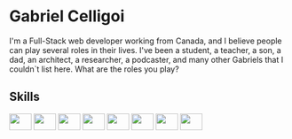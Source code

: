 # Gabriel Celligoi

I'm a Full-Stack web developer working from Canada, and I believe people can play several roles in their lives. I've been a student, a teacher, a son, a dad, an architect, a researcher, a podcaster, and many other Gabriels that I couldn`t list here. What are the roles you play?

## Skills
<div style="display: inline_block">
          <img height="30" width="40" src="https://cdn.jsdelivr.net/gh/devicons/devicon/icons/javascript/javascript-original.svg" />
          <img height="30" width="40" src="https://cdn.jsdelivr.net/gh/devicons/devicon/icons/react/react-original.svg" />          
          <img height="30" width="40" src="https://cdn.jsdelivr.net/gh/devicons/devicon/icons/html5/html5-original-wordmark.svg" />
          <img height="30" width="40" src="https://cdn.jsdelivr.net/gh/devicons/devicon/icons/css3/css3-original-wordmark.svg" />
          <img height="30" width="40"  src="https://cdn.jsdelivr.net/gh/devicons/devicon/icons/express/express-original.svg" />
          <img height="30" width="40" src="https://cdn.jsdelivr.net/gh/devicons/devicon/icons/nodejs/nodejs-original.svg" />
          <img height="30" width="40" src="https://cdn.jsdelivr.net/gh/devicons/devicon/icons/postgresql/postgresql-original-wordmark.svg" />
          <img height="30" width="40" src="https://cdn.jsdelivr.net/gh/devicons/devicon/icons/git/git-original.svg" />
          
</div>
          

<!--
**gabrielcelligoi/gabrielcelligoi** is a ✨ _special_ ✨ repository because its `README.md` (this file) appears on your GitHub profile.

Here are some ideas to get you started:

- 🔭 I’m currently working on ...
- 🌱 I’m currently learning ...
- 👯 I’m looking to collaborate on ...
- 🤔 I’m looking for help with ...
- 💬 Ask me about ...
- 📫 How to reach me: ...
- 😄 Pronouns: ...
- ⚡ Fun fact: ...
-->
